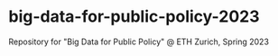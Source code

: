 # big-data-for-public-policy-2023
Repository for "Big Data for Public Policy" @ ETH Zurich, Spring 2023
